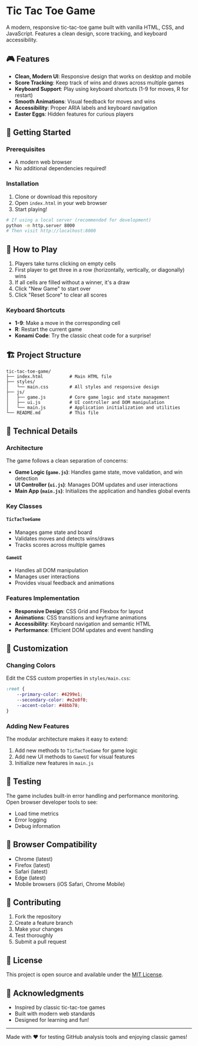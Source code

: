 # Tic Tac Toe Game

A modern, responsive tic-tac-toe game built with vanilla HTML, CSS, and JavaScript. Features a clean design, score tracking, and keyboard accessibility.

## 🎮 Features

- **Clean, Modern UI**: Responsive design that works on desktop and mobile
- **Score Tracking**: Keep track of wins and draws across multiple games
- **Keyboard Support**: Play using keyboard shortcuts (1-9 for moves, R for restart)
- **Smooth Animations**: Visual feedback for moves and wins
- **Accessibility**: Proper ARIA labels and keyboard navigation
- **Easter Eggs**: Hidden features for curious players

## 🚀 Getting Started

### Prerequisites

- A modern web browser
- No additional dependencies required!

### Installation

1. Clone or download this repository
2. Open `index.html` in your web browser
3. Start playing!

```bash
# If using a local server (recommended for development)
python -m http.server 8000
# Then visit http://localhost:8000
```

## 🎯 How to Play

1. Players take turns clicking on empty cells
2. First player to get three in a row (horizontally, vertically, or diagonally) wins
3. If all cells are filled without a winner, it's a draw
4. Click "New Game" to start over
5. Click "Reset Score" to clear all scores

### Keyboard Shortcuts

- **1-9**: Make a move in the corresponding cell
- **R**: Restart the current game
- **Konami Code**: Try the classic cheat code for a surprise!

## 🏗️ Project Structure

```
tic-tac-toe-game/
├── index.html          # Main HTML file
├── styles/
│   └── main.css        # All styles and responsive design
├── js/
│   ├── game.js         # Core game logic and state management
│   ├── ui.js           # UI controller and DOM manipulation
│   └── main.js         # Application initialization and utilities
└── README.md           # This file
```

## 🔧 Technical Details

### Architecture

The game follows a clean separation of concerns:

- **Game Logic (`game.js`)**: Handles game state, move validation, and win detection
- **UI Controller (`ui.js`)**: Manages DOM updates and user interactions
- **Main App (`main.js`)**: Initializes the application and handles global events

### Key Classes

#### `TicTacToeGame`
- Manages game state and board
- Validates moves and detects wins/draws
- Tracks scores across multiple games

#### `GameUI`
- Handles all DOM manipulation
- Manages user interactions
- Provides visual feedback and animations

### Features Implementation

- **Responsive Design**: CSS Grid and Flexbox for layout
- **Animations**: CSS transitions and keyframe animations
- **Accessibility**: Keyboard navigation and semantic HTML
- **Performance**: Efficient DOM updates and event handling

## 🎨 Customization

### Changing Colors

Edit the CSS custom properties in `styles/main.css`:

```css
:root {
    --primary-color: #4299e1;
    --secondary-color: #e2e8f0;
    --accent-color: #48bb78;
}
```

### Adding New Features

The modular architecture makes it easy to extend:

1. Add new methods to `TicTacToeGame` for game logic
2. Add new UI methods to `GameUI` for visual features
3. Initialize new features in `main.js`

## 🧪 Testing

The game includes built-in error handling and performance monitoring. Open browser developer tools to see:

- Load time metrics
- Error logging
- Debug information

## 📱 Browser Compatibility

- Chrome (latest)
- Firefox (latest)
- Safari (latest)
- Edge (latest)
- Mobile browsers (iOS Safari, Chrome Mobile)

## 🤝 Contributing

1. Fork the repository
2. Create a feature branch
3. Make your changes
4. Test thoroughly
5. Submit a pull request

## 📝 License

This project is open source and available under the [MIT License](LICENSE).

## 🎉 Acknowledgments

- Inspired by classic tic-tac-toe games
- Built with modern web standards
- Designed for learning and fun!

---

Made with ❤️ for testing GitHub analysis tools and enjoying classic games! 